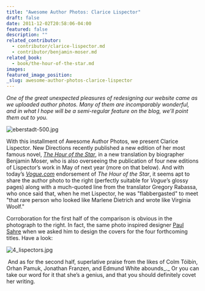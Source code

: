 ```yaml
---
title: "Awesome Author Photos: Clarice Lispector"
draft: false
date: 2011-12-02T20:58:06-04:00
featured: false
description: ""
related_contributor:
  - contributor/clarice-lispector.md
  - contributor/benjamin-moser.md
related_book:
  - book/the-hour-of-the-star.md
images:
featured_image_position: 
_slug: awesome-author-photos-clarice-lispector
---
```


_One of the great unexpected pleasures of redesigning our website came as we uploaded author photos. Many of them are incomparably wonderful, and in what I hope will be a semi-regular feature on the blog, we’ll point them out to you._

![eberstadt-500.jpg](http://ndbooks.com/images/authors/eberstadt-500.jpg)

With this installment of Awesome Author Photos, we present Clarice Lispector. New Directions recently published a new edition of her most famous novel, [_The Hour of the Star_](http://ndbooks.com/book/the-hour-of-the-star), in a new translation by biographer Benjamin Moser, who is also overseeing the publication of four new editions of Lispector’s work in May of next year (more on that below). And with today’s _[Vogue.com](http://www.vogue.com/culture/article/holiday-fiction-the-seasons-best-fireside-reading/)_ endorsement of _The Hour of the Star_, it seems apt to share the author photo to the right (perfectly suitable for _Vogue_’s glossy pages) along with a much-quoted line from the translator Gregory Rabassa, who once said that, when he met Lispector, he was "flabbergasted" to meet "that rare person who looked like Marlene Dietrich and wrote like Virginia Woolf."

Corroboration for the first half of the comparison is obvious in the photograph to the right. In fact, the same photo inspired designer [Paul Sahre](http://www.paulsahre.com/) when we asked him to design the covers for the four forthcoming titles. Have a look:

![4_lispectors.jpg](http://ndbooks.com/images/authors/4_lispectors.jpg)

 And as for the second half, superlative praise from the likes of Colm Tóibín, Orhan Pamuk, Jonathan Franzen, and Edmund White abounds_._ Or you can take our word for it that she’s a genius, and that you should definitely covet her writing. 

